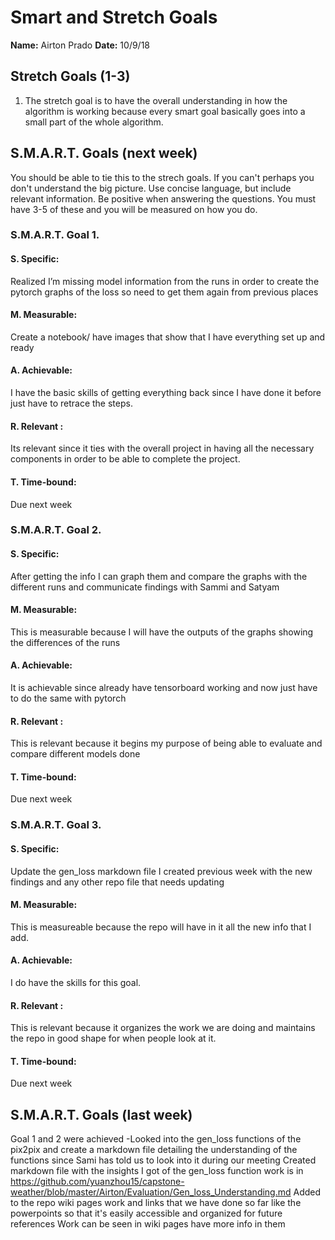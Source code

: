 # Smart and Stretch Goals

**Name:** Airton Prado
**Date:** 10/9/18

## Stretch Goals (1-3)

1. The stretch goal is to have the overall understanding in how the algorithm is working because every smart goal basically goes into a small part of the whole algorithm. 


## S.M.A.R.T. Goals (next week)

You should be able to tie this to the strech goals. If you can't perhaps you don't understand the big picture.
Use concise language, but include relevant information. Be positive when answering the questions. You must have
3-5 of these and you will be measured on how you do.


### S.M.A.R.T. Goal 1.

#### S. Specific: 
Realized I’m missing model information from the runs in order to create the pytorch graphs of the loss so need to get them again from previous places

#### M. Measurable: 
Create a notebook/ have images that show that I have everything set up and ready 

#### A. Achievable: 
I have the basic skills of getting everything back since I have done it before just have to retrace the steps.

#### R. Relevant :
Its relevant since it ties with the overall project in having all the necessary components in order to be able to complete the project.


#### T. Time-bound: 
Due next week

### S.M.A.R.T. Goal 2.

#### S. Specific:  
After getting the info I can graph them and compare the graphs with the different runs and communicate findings with Sammi and Satyam

#### M. Measurable: 
This is measurable because I will have the outputs of the graphs showing the differences of the runs

#### A. Achievable: 
It is achievable since already have tensorboard working and now just have to do the same with pytorch


#### R. Relevant :
This is relevant because it begins my purpose of being able to evaluate and compare different models done 


#### T. Time-bound: 
Due next week

### S.M.A.R.T. Goal 3.

#### S. Specific: 
Update the gen_loss markdown file I created previous week with the new findings and any other repo file that needs updating

#### M. Measurable: 
This is measureable because the repo will have in it all the new info that I add.

#### A. Achievable: 
I do have the skills for this goal.

#### R. Relevant :
This is relevant because it organizes the work we are doing and maintains the repo in good shape for when people look at it. 

#### T. Time-bound: 
Due next week


## S.M.A.R.T. Goals (last week)

Goal 1 and 2 were achieved -Looked into the gen_loss functions of the pix2pix and create a markdown file detailing the understanding of the functions since Sami has told us to look into it during our meeting
Created markdown file with the insights I got of the gen_loss function
work is in https://github.com/yuanzhou15/capstone-weather/blob/master/Airton/Evaluation/Gen_loss_Understanding.md
Added to the repo wiki pages work and links that we have done so far like the powerpoints so that it's easily accessible and organized for future references
Work can be seen in wiki pages have more info in them

